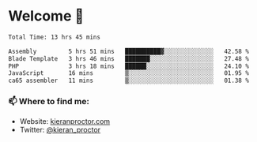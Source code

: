 # Welcome 🦘

<!--START_SECTION:waka-->

```txt
Total Time: 13 hrs 45 mins

Assembly         5 hrs 51 mins   ██████████▓░░░░░░░░░░░░░░   42.58 %
Blade Template   3 hrs 46 mins   ███████░░░░░░░░░░░░░░░░░░   27.48 %
PHP              3 hrs 18 mins   ██████░░░░░░░░░░░░░░░░░░░   24.10 %
JavaScript       16 mins         ▒░░░░░░░░░░░░░░░░░░░░░░░░   01.95 %
ca65 assembler   11 mins         ▒░░░░░░░░░░░░░░░░░░░░░░░░   01.38 %
```

<!--END_SECTION:waka-->

### 📫 Where to find me:

-   Website: [kieranproctor.com](https://kieranproctor.com/)
-   Twitter: [@kieran_proctor](https://twitter.com/kieran_proctor)

